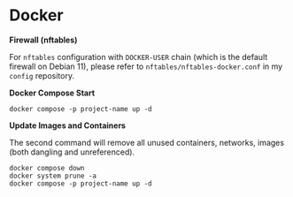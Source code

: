 # Docker

**Firewall (nftables)**

For `nftables` configuration with `DOCKER-USER` chain (which is the default firewall on Debian 11), please refer to `nftables/nftables-docker.conf` in my `config` repository.

**Docker Compose Start**

```
docker compose -p project-name up -d
```


**Update Images and Containers**

The second command will remove all unused containers, networks, images (both dangling and unreferenced).

```
docker compose down
docker system prune -a
docker compose -p project-name up -d
```

